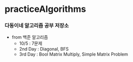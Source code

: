 # practiceAlgorithms


### 다동이네 알고리즘 공부 저장소

* from 백준 알고리즘
   * 10/5 : 7문제
   * 2nd Day : Diagonal, BFS
   * 3rd Day : Bool Matrix Multiply, Simple Matrix Problem
          
          


